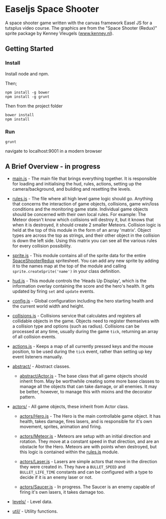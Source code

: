 Easeljs Space Shooter
=====================

A space shooter game written with the canvas framework Easel JS for a tutsplus video course.
The graphics are from the "Space Shooter (Redux)" sprite package by Kenney Vleugels (www.kenney.nl).


Getting Started
---------------

### Install ###
Install node and npm.

Then;
```
npm install -g bower
npm install -g grunt
```
Then from the project folder
```
bower install
npm install
```

### Run ###
```
grunt
```

navigate to localhost:9001 in a modern browser


A Brief Overview - in progress
------------------------------

* [main.js](https://github.com/jasoniangreen/easeljs-space-shooter/blob/master/app/lib/main.js) - The main file that brings everything together. It is responsible for loading and initialising the hud, rules, actions, setting up the camera/background, and building and resetting the levels.

* [rules.js](https://github.com/jasoniangreen/easeljs-space-shooter/blob/master/app/lib/rules.js) - The file where all high level game logic should go. Anything that concerns the interaction of game objects, collisions, game win/loss conditions and the monitoring game state. Individual game objects should be concerned with their own local rules. For example: The Meteor doesn't know which collisions will destroy it, but it knows that when it is destroyed, it should create 2 smaller Meteors. Collision logic is held at the top of this module in the form of an array 'matrix'. Object types are across the top as strings, and their other object in the collision is down the left side. Using this matrix you can see all the various rules for every collision possibility.

* [sprite.js](https://github.com/jasoniangreen/easeljs-space-shooter/blob/master/app/lib/sprite.js) - This module contains all of the sprite data for the entire [SpaceShooterRedux](http://www.kenney.nl) spritesheet. You can add any new sprite by adding it to the names map at the top of the module and calling `sprite.createSprite('name')` in your class definition.

* [hud.js](https://github.com/jasoniangreen/easeljs-space-shooter/blob/master/app/lib/hud.js) - This module controls the 'Heads Up Display', which is the information overlay containing the score and the hero's health. It gets updated by firing `set` and `update` events.

* [config.js](https://github.com/jasoniangreen/easeljs-space-shooter/blob/master/app/lib/config.js) - Global configuration including the hero starting health and the current world width and height.

* [collisions.js](https://github.com/jasoniangreen/easeljs-space-shooter/blob/master/app/lib/collisions.js) - Collisions service that calculates and registers all collidable objects in the game. Objects need to register themselves with a collision type and options (such as radius). Collisions can be processed at any time, usually during the game `tick`, returning an array of all collision events.

* [actions.js](https://github.com/jasoniangreen/easeljs-space-shooter/blob/master/app/lib/actions.js) - Keeps a map of all currently pressed keys and the mouse position, to be used during the `tick` event, rather than setting up key event listeners manually.

* [abstract/](https://github.com/jasoniangreen/easeljs-space-shooter/blob/master/app/lib/abstract/) - Abstract classes.

  * [abstract/Actor.js](https://github.com/jasoniangreen/easeljs-space-shooter/blob/master/app/lib/abstract/Actor.js) - The base class that all game objects should inherit from. May be worthwhile creating some more base classes to manage all the objects that can take damage, or all enemies. It may be better, however, to manage this with mixins and the decorator pattern.

* [actors/](https://github.com/jasoniangreen/easeljs-space-shooter/blob/master/app/lib/actors/) - All game objects, these inherit from Actor class.

  * [actors/Hero.js](https://github.com/jasoniangreen/easeljs-space-shooter/blob/master/app/lib/actors/Hero.js) - The Hero is the main controllable game object. It has health, takes damage, fires lasers, and is responsible for it's own movement, sprites, animation and firing.

  * [actors/Meteor.js](https://github.com/jasoniangreen/easeljs-space-shooter/blob/master/app/lib/actors/Meteor.js) - Meteors are setup with an initial direction and rotation. They move at a constant speed in that direction, and are an obstacle for the Hero. Meteors are with points when destroyed, but this logic is contained within the [rules.js](https://github.com/jasoniangreen/easeljs-space-shooter/blob/master/app/lib/rules.js) module.

  * [actors/Laser.js](https://github.com/jasoniangreen/easeljs-space-shooter/blob/master/app/lib/actors/Laser.js) - Lasers are simple actors that move in the direction they were created in. They have a `BULLET_SPEED` and `BULLET_LIFE_TIME` constants and can be configured with a type to decide if it is an enemy laser or not.

  * [actors/Saucer.js](https://github.com/jasoniangreen/easeljs-space-shooter/blob/master/app/lib/actors/Saucer.js) - In progress. The Saucer is an enemy capable of firing it's own lasers, it takes damage too.

* [levels/](https://github.com/jasoniangreen/easeljs-space-shooter/blob/master/app/lib/levels/) - Level data.

* [util/](https://github.com/jasoniangreen/easeljs-space-shooter/blob/master/app/lib/util/) - Utility functions.
